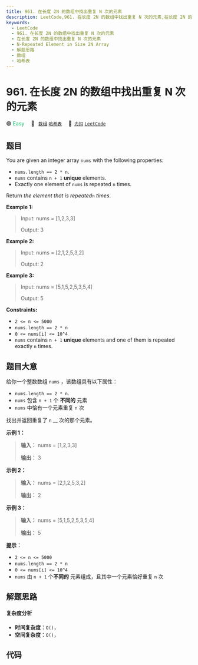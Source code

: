 ```yaml
---
title: 961. 在长度 2N 的数组中找出重复 N 次的元素
description: LeetCode,961. 在长度 2N 的数组中找出重复 N 次的元素,在长度 2N 的数组中找出重复 N 次的元素,N-Repeated Element in Size 2N Array,解题思路,数组,哈希表
keywords:
  - LeetCode
  - 961. 在长度 2N 的数组中找出重复 N 次的元素
  - 在长度 2N 的数组中找出重复 N 次的元素
  - N-Repeated Element in Size 2N Array
  - 解题思路
  - 数组
  - 哈希表
---
```


# 961. 在长度 2N 的数组中找出重复 N 次的元素

🟢 <font color=#15bd66>Easy</font>&emsp; 🔖&ensp; [`数组`](/tag/array.md) [`哈希表`](/tag/hash-table.md)&emsp; 🔗&ensp;[`力扣`](https://leetcode.cn/problems/n-repeated-element-in-size-2n-array) [`LeetCode`](https://leetcode.com/problems/n-repeated-element-in-size-2n-array)

## 题目

You are given an integer array `nums` with the following properties:

  * `nums.length == 2 * n`.
  * `nums` contains `n + 1` **unique** elements.
  * Exactly one element of `nums` is repeated `n` times.

Return _the element that is repeated_`n` _times_.



**Example 1:**

> Input: nums = [1,2,3,3]
> 
> Output: 3

**Example 2:**

> Input: nums = [2,1,2,5,3,2]
> 
> Output: 2

**Example 3:**

> Input: nums = [5,1,5,2,5,3,5,4]
> 
> Output: 5

**Constraints:**

  * `2 <= n <= 5000`
  * `nums.length == 2 * n`
  * `0 <= nums[i] <= 10^4`
  * `nums` contains `n + 1` **unique** elements and one of them is repeated exactly `n` times.


## 题目大意

给你一个整数数组 `nums` ，该数组具有以下属性：

  * `nums.length == 2 * n`.
  * `nums` 包含 `n + 1` 个 **不同的** 元素
  * `nums` 中恰有一个元素重复 `n` 次

找出并返回重复了 `n` __ 次的那个元素。



**示例 1：**

> 
> 
> 
> 
> 
> **输入：** nums = [1,2,3,3]
> 
> **输出：** 3
> 
> 

**示例 2：**

> 
> 
> 
> 
> 
> **输入：** nums = [2,1,2,5,3,2]
> 
> **输出：** 2
> 
> 

**示例 3：**

> 
> 
> 
> 
> 
> **输入：** nums = [5,1,5,2,5,3,5,4]
> 
> **输出：** 5
> 
> 



**提示：**

  * `2 <= n <= 5000`
  * `nums.length == 2 * n`
  * `0 <= nums[i] <= 10^4`
  * `nums` 由 `n + 1` 个**不同的** 元素组成，且其中一个元素恰好重复 `n` 次


## 解题思路

#### 复杂度分析

- **时间复杂度**：`O()`，
- **空间复杂度**：`O()`，

## 代码

```javascript

```